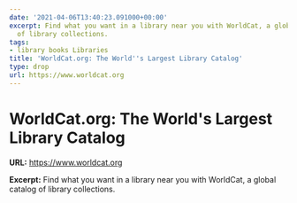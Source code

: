 ```yaml
---
date: '2021-04-06T13:40:23.091000+00:00'
excerpt: Find what you want in a library near you with WorldCat, a global catalog
  of library collections.
tags:
- library books Libraries
title: 'WorldCat.org: The World''s Largest Library Catalog'
type: drop
url: https://www.worldcat.org
---
```


# WorldCat.org: The World's Largest Library Catalog

**URL:** https://www.worldcat.org

**Excerpt:** Find what you want in a library near you with WorldCat, a global catalog of library collections.
